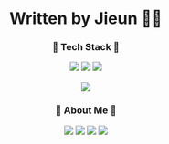<div align="center"><h1>Written by Jieun ✍🏼</h1></div>


<div align="center">

  <h3>🌱 Tech Stack 🌱</h3>
  <img src="https://img.shields.io/badge/HTML5-E34F26?style=flat&logo=HTML5&logoColor=white" />
  <img src="https://img.shields.io/badge/CSS3-1572B6?style=flat&logo=CSS3&logoColor=white" />
  <img src="https://img.shields.io/badge/JavaScript-F7DF1E?style=flat&logo=JavaScript&logoColor=white" />
  <br/><br/>
  <img src="https://github-readme-stats.vercel.app/api/top-langs/?username=ji-silver&layout=compact">
  
  <br/>
  <h3>👻 About Me 👻</h3>
  <a href="https://jisilver-k.tistory.com/" target="_blank"><img src="https://img.shields.io/badge/Tistory-000000?style=flat&logo=Tistory&logoColor=white" /></a>
  <a href="#"><img src="https://img.shields.io/badge/Notion-000000?style=flat&logo=Notion&logoColor=white" /></a>
  <a href="https://www.instagram.com/jisilver.k/" target="_blank"><img src="https://img.shields.io/badge/Instagram-E4405F?style=flat&logo=Instagram&logoColor=white" /></a>
  <a href="jisilver.kim@gmail.com"><img src="https://img.shields.io/badge/Gmail-EA4335?style=flat&logo=Gmail&logoColor=white" /></a>
  
  <br/><br/>
  
</div>




